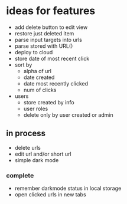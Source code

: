 # ideas for features

* add delete button to edit view
* restore just deleted item
* parse input targets into urls
* parse stored with URL()
* deploy to cloud
* store date of most recent click
* sort by
  * alpha of url
  * date created
  * date most recently clicked
  * num of clicks
* users
  * store created by info
  * user roles
  * delete only by user created or admin

## in process

* delete urls
* edit url and/or short url
* simple dark mode


### complete

* remember darkmode status in local storage
* open clicked urls in new tabs
